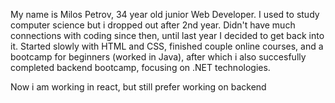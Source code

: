 My name is Milos Petrov, 34 year old junior  Web Developer.
I used to study computer science but i dropped out after 2nd year. Didn't have much connections with coding since then, until last year I decided to get back into it.
Started slowly with HTML and CSS, finished couple online courses, and a bootcamp for beginners (worked in Java), after which i also succesfully completed backend bootcamp, 
focusing on .NET technologies. 

Now i am working in react, but still prefer working on backend 


<!---
BakiZy/BakiZy is a ✨ special ✨ repository because its `README.md` (this file) appears on your GitHub profile.
You can click the Preview link to take a look at your changes.
--->
